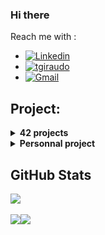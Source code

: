 ### Hi there

Reach me with :
  * [![Linkedin](https://img.shields.io/static/v1?label=&message=Linkedin&color=%230A66C2&logo=linkedin)](https://www.linkedin.com/in/thibault-giraudon-547913240/)
  * [![tgiraudo](https://img.shields.io/static/v1?label=&message=tgiraudo&color=000000&logo=42)](https://profile.intra.42.fr/users/tgiraudo)
  * [![Gmail](https://img.shields.io/static/v1?label=&message=Gmail&color=%23808080&logo=gmail)](mailto:thibault.giraudon@gmail.com)

## Project:
<p>
 
<details close> <summary><b>42 projects</b></summary>
   
   * [<kbd>Libft](https://github.com/Thib1708/libft) <img height="13" width="13" src="https://github.com/devicons/devicon/blob/master/icons/c/c-original.svg" alt="c">
   * [<kbd>ft_printf](https://github.com/Thib1708/ft_printf) <img height="13" width="13" src="https://github.com/devicons/devicon/blob/master/icons/c/c-original.svg" alt="c">
   * [<kbd>Get_next_line](https://github.com/Thib1708/get_next_line) <img height="13" width="13" src="https://github.com/devicons/devicon/blob/master/icons/c/c-original.svg" alt="c">
   * [<kbd>Fdf](https://github.com/Thib1708/fdf) <img height="13" width="13" src="https://github.com/devicons/devicon/blob/master/icons/c/c-original.svg" alt="c">
   * [<kbd>Push_swap](https://github.com/Thib1708/push_swap) <img height="13" width="13" src="https://github.com/devicons/devicon/blob/master/icons/c/c-original.svg" alt="c">
   * [<kbd>Pipex](https://github.com/Thib1708/pipex) <img height="13" width="13" src="https://github.com/devicons/devicon/blob/master/icons/c/c-original.svg" alt="c">
   * [<kbd>Minishell](https://github.com/Thib1708/minishell) <img height="13" width="13" src="https://github.com/devicons/devicon/blob/master/icons/c/c-original.svg" alt="c">
   * [<kbd>Philosophers](https://github.com/Thib1708/philo) <img height="13" width="13" src="https://github.com/devicons/devicon/blob/master/icons/c/c-original.svg" alt="c">
   * [<kbd>Cub3D](https://github.com/eliaszanotti/cub3D) <img height="13" width="13" src="https://github.com/devicons/devicon/blob/master/icons/c/c-original.svg" alt="c">
   * [<kbd>CppModules](https://github.com/Thib1708/CppModules)
     * [<kbd>Cpp00](https://github.com/Thib1708/cpp00) <img height="13" width="13" src="https://github.com/devicons/devicon/blob/master/icons/cplusplus/cplusplus-original.svg" alt="c++">
     * [<kbd>Cpp01](https://github.com/Thib1708/cpp01) <img height="13" width="13" src="https://github.com/devicons/devicon/blob/master/icons/cplusplus/cplusplus-original.svg" alt="c++">
     * [<kbd>Cpp02](https://github.com/Thib1708/cpp02) <img height="13" width="13" src="https://github.com/devicons/devicon/blob/master/icons/cplusplus/cplusplus-original.svg" alt="c++">
     * [<kbd>Cpp03](https://github.com/Thib1708/cpp03) <img height="13" width="13" src="https://github.com/devicons/devicon/blob/master/icons/cplusplus/cplusplus-original.svg" alt="c++">
     * [<kbd>Cpp04](https://github.com/Thib1708/cpp04) <img height="13" width="13" src="https://github.com/devicons/devicon/blob/master/icons/cplusplus/cplusplus-original.svg" alt="c++">
     * [<kbd>Cpp05](https://github.com/Thib1708/cpp05) <img height="13" width="13" src="https://github.com/devicons/devicon/blob/master/icons/cplusplus/cplusplus-original.svg" alt="c++">
     * [<kbd>Cpp06](https://github.com/Thib1708/cpp06) <img height="13" width="13" src="https://github.com/devicons/devicon/blob/master/icons/cplusplus/cplusplus-original.svg" alt="c++">
     * [<kbd>Cpp07](https://github.com/Thib1708/cpp07) <img height="13" width="13" src="https://github.com/devicons/devicon/blob/master/icons/cplusplus/cplusplus-original.svg" alt="c++">
     * [<kbd>Cpp08](https://github.com/Thib1708/cpp08) <img height="13" width="13" src="https://github.com/devicons/devicon/blob/master/icons/cplusplus/cplusplus-original.svg" alt="c++">
     * [<kbd>Cpp09](https://github.com/Thib1708/cpp09) <img height="13" width="13" src="https://github.com/devicons/devicon/blob/master/icons/cplusplus/cplusplus-original.svg" alt="c++">
   * [<kbd>IRC](https://github.com/eliaszanotti/irc) <img height="13" width="13" src="https://github.com/devicons/devicon/blob/master/icons/cplusplus/cplusplus-original.svg" alt="c++">
   * [<kbd>Inception](https://github.com/Thib1708/inception) <img height="13" width="13" src="https://github.com/devicons/devicon/blob/master/icons/docker/docker-plain.svg" alt="docker">
   * [<kbd>Transcendance](https://github.com/Thib1708/transcendance) <img height="13" width="13" src="https://github.com/devicons/devicon/blob/master/icons/docker/docker-plain.svg" alt="docker"> <img height="13" width="13" src="https://github.com/devicons/devicon/blob/master/icons/django/django-plain.svg" alt="docker"> <img height="13" width="13" src="https://github.com/devicons/devicon/blob/master/icons/html5/html5-original.svg" alt="docker"> <img height="13" width="13" src="https://github.com/devicons/devicon/blob/master/icons/css3/css3-original.svg" alt="docker"> <img height="13" width="13" src="https://github.com/devicons/devicon/blob/master/icons/javascript/javascript-original.svg" alt="docker">
 </details>
 
<details close>
  <summary><b>Personnal project</b></summary>
 
   * [<kbd>BCMF](https://github.com/Thib1708/BCMF) <img height="15" width="13" src="https://github.com/Thib1708/Thib1708/blob/main/assets/swift-icon.svg" alt="swift">
 </details>
</p>

## GitHub Stats   

<p display="left"><img src="http://github-profile-summary-cards.vercel.app/api/cards/profile-details?username=Thib1708&theme=transparent"/>
<p display="left"><img src="http://github-profile-summary-cards.vercel.app/api/cards/stats?username=Thib1708&theme=transparent"
   display="left"><img src="http://github-profile-summary-cards.vercel.app/api/cards/repos-per-language?username=Thib1708&theme=transparent"/>
